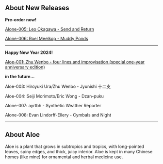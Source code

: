 ## About New Releases

**Pre-order now!** 

[Alone-005: Leo Okagawa - Send and Return](https://aloerecords.bandcamp.com/album/send-and-return)

[Alone-006: Roel Meelkop - Muddy Ponds](https://aloerecords.bandcamp.com/album/muddy-ponds)

- - -

**Happy New Year 2024!**

[Aloe-001: Zhu Wenbo - four lines and improvisation (special one-year anniversary edition)](https://aloerecords.bandcamp.com/album/four-lines-and-improvisation)

**in the future...**

Aloe-003: Hiroyuki Ura/Zhu Wenbo - Jyunishi 十二支

Aloe-004: Seiji Morimoto/Eric Wong - Dzan-puku

Alone-007: ayrtbh - Synthetic Weather Reporter

Alone-008: Evan Lindorff-Ellery - Cymbals and Night

- - -

## About Aloe

Aloe is a plant that grows in subtropics and tropics, with long-pointed leaves, spiny edges, and thick, juicy interior. Aloe is kept in many Chinese homes (like mine) for ornamental and herbal medicine use.